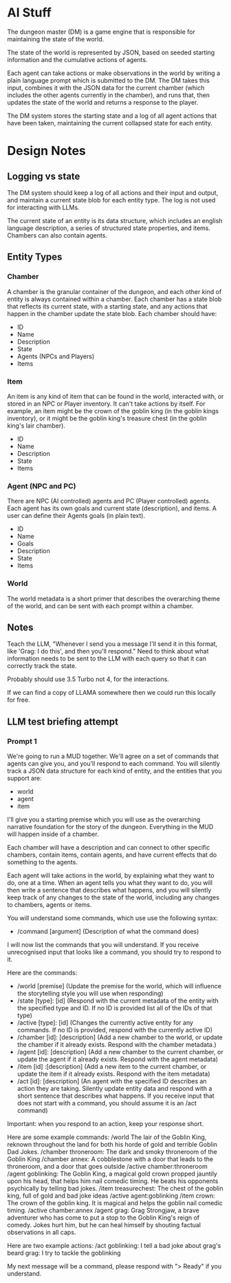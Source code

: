 # AI Stuff

The dungeon master (DM) is a game engine that is responsible for maintaining the state of the world.

The state of the world is represented by JSON, based on seeded starting information and the cumulative actions of agents.

Each agent can take actions or make observations in the world by writing a plain language prompt which is submitted to the DM. The DM takes this input, combines it with the JSON data for the current chamber (which includes the other agents currently in the chamber), and runs that, then updates the state of the world and returns a response to the player.

The DM system stores the starting state and a log of all agent actions that have been taken, maintaining the current collapsed state for each entity.

# Design Notes

## Logging vs state
The DM system should keep a log of all actions and their input and output, and maintain a current state blob for each entity type. The log is not used for interacting with LLMs.

The current state of an entity is its data structure, which includes an english language description, a series of structured state properties, and items. Chambers can also contain agents.

## Entity Types
### Chamber
A chamber is the granular container of the dungeon, and each other kind of entity is always contained within a chamber. Each chamber has a state blob that reflects its current state, with a starting state, and any actions that happen in the chamber update the state blob. Each chamber should have:
* ID
* Name
* Description
* State
* Agents (NPCs and Players)
* Items

### Item
An item is any kind of item that can be found in the world, interacted with, or stored in an NPC or Player inventory. It can't take actions by itself. For example, an item might be the crown of the goblin king (in the goblin kings inventory), or it might be the goblin king's treasure chest (in the goblin king's lair chamber).

* ID
* Name
* Description
* State
* Items

### Agent (NPC and PC)
There are NPC (AI controlled) agents and PC (Player controlled) agents. Each agent has its own goals and current state (description), and items. A user can define their Agents goals (in plain text).

* ID
* Name
* Goals
* Description
* State
* Items

### World
The world metadata is a short primer that describes the overarching theme of the world, and can be sent with each prompt within a chamber.

## Notes

Teach the LLM, "Whenever I send you a message I'll send it in this format, like 'Grag: I do this', and then you'll respond."
Need to think about what information needs to be sent to the LLM with each query so that it can correctly track the state.

Probably should use 3.5 Turbo not 4, for the interactions.

If we can find a copy of LLAMA somewhere then we could run this locally for free.

## LLM test briefing attempt

### Prompt 1
We're going to run a MUD together. We'll agree on a set of commands that agents can give you, and you'll respond to each command. You will silently track a JSON data structure for each kind of entity, and the entities that you support are:
* world
* agent
* item

I'll give you a starting premise which you will use as the overarching narrative foundation for the story of the dungeon. Everything in the MUD will happen inside of a chamber.

Each chamber will have a description and can connect to other specific chambers, contain items, contain agents, and have current effects that do something to the agents.

Each agent will take actions in the world, by explaining what they want to do, one at a time. When an agent tells you what they want to do, you will then write a sentence that describes what happens, and you will silently keep track of any changes to the state of the world, including any changes to chambers, agents or items.

You will understand some commands, which use use the following syntax:
* /command [argument] (Description of what the command does)

I will now list the commands that you will understand. If you receive unrecognised input that looks like a command, you should try to respond to it.

Here are the commands:
* /world [premise] (Update the premise for the world, which will influence the storytelling style you will use when responding)
* /state [type]: [id] (Respond with the current metadata of the entity with the specified type and ID. If no ID is provided list all of the IDs of that type)
* /active [type]: [id] (Changes the currently active entity for any commands. If no ID is provided, respond with the currently active ID)
* /chamber [id]: [description] (Add a new chamber to the world, or update the chamber if it already exists. Respond with the chamber metadata.)
* /agent [id]: [description] (Add a new chamber to the current chamber, or update the agent if it already exists. Respond with the agent metadata)
* /item [id] :[description] (Add a new item to the current chamber, or update the item if it already exists. Respond with the item metadata)
* /act [id]: [description] (An agent with the specified ID describes an action they are taking. Silently update entity data and respond with a short sentence that describes what happens. If you receive input that does not start with a command, you should assume it is an /act command)

Important: when you respond to an action, keep your response short.

Here are some example commands:
/world The lair of the Goblin King, reknown throughout the land for both his horde of gold and terrible Goblin Dad Jokes.
/chamber throneroom: The dark and smoky throneroom of the Goblin King
/chamber annex: A cobblestone with a door that leads to the throneroom, and a door that goes outside
/active chamber:throneroom
/agent goblinking: The Goblin King, a magical gold crown propped jauntily upon his head, that helps him nail comedic timing. He beats his opponents psychically by telling bad jokes.
/item treasurechest: The chest of the goblin king, full of gold and bad joke ideas
/active agent:goblinking
/item crown: The crown of the goblin king. It is magical and helps the goblin nail comedic timing.
/active chamber:annex
/agent grag: Grag Strongjaw, a brave adventurer who has come to put a stop to the Goblin King's reign of comedy. Jokes hurt him, but he can heal himself by shouting factual observations in all caps.

Here are two example actions:
/act goblinking: I tell a bad joke about grag's beard
grag: I try to tackle the goblinking

My next message will be a command, please respond with "> Ready" if you understand.